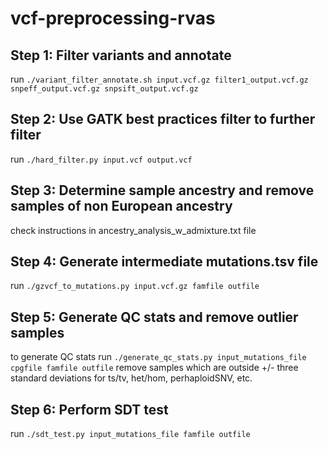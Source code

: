 # vcf-preprocessing-rvas
## Step 1: Filter variants and annotate
run `./variant_filter_annotate.sh input.vcf.gz filter1_output.vcf.gz snpeff_output.vcf.gz snpsift_output.vcf.gz`
## Step 2: Use GATK best practices filter to further filter
run `./hard_filter.py input.vcf output.vcf`
## Step 3: Determine sample ancestry and remove samples of non European ancestry
check instructions in ancestry_analysis_w_admixture.txt file
## Step 4: Generate intermediate mutations.tsv file
run `./gzvcf_to_mutations.py input.vcf.gz famfile outfile`
## Step 5: Generate QC stats and remove outlier samples
to generate QC stats run `./generate_qc_stats.py input_mutations_file cpgfile famfile outfile`
remove samples which are outside +/- three standard deviations for ts/tv, het/hom, perhaploidSNV, etc.
## Step 6: Perform SDT test
run `./sdt_test.py input_mutations_file famfile outfile`
